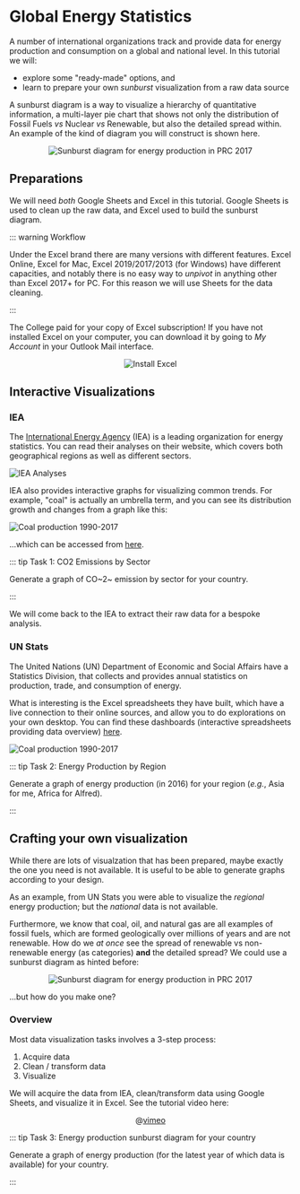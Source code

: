 # Global Energy Statistics
<Subsubtopic id='C.1.Aims3' type='Aims' content='Aim 7: Databases of energy statistics on a global and national scale can be explored here.' />
<Subsubtopic id='C.1.ToK2' type='Theory of Knowledge' content='There are many ethical issues raised by energy generation and its consequent contributions to pollution and climate change.What is the influence of political pressure on different areas of knowledge?' />
<Subsubtopic id='C.1.Aims1' type='Aims' content='Aim 1: Discussions of the possible energy sources provide opportunities for scientific study and creativity within a global context.' />
<Subsubtopic id='C.1.ToK1' type='Theory of Knowledge' content='“I have no doubt that we will be successful in harnessing the sun’s energy. If sunbeams were weapons of war we would have had solar energy centuries ago.” (Lord George Porter). In what ways might social, political, cultural and religious factors affect the types of research that are financed and undertaken, or rejected?' />

A number of international organizations track and provide data for energy production and consumption on a global and national level.  In this tutorial we will:

* explore some "ready-made" options, and 
* learn to prepare your own *sunburst* visualization from a raw data source

A sunburst diagram is a way to visualize a hierarchy of quantitative information, a multi-layer pie chart that shows not only the distribution of Fossil Fuels *vs* Nuclear *vs* Renewable, but also the detailed spread within.  An example of the kind of diagram you will construct is shown here.

<center>

![Sunburst diagram for energy production in PRC 2017](/image/topic/C/C-China-Energy_Sunburst.png)

</center>


## Preparations

We will need *both* Google Sheets and Excel in this tutorial.  Google Sheets is used to clean up the raw data, and Excel used to build the sunburst diagram.

::: warning Workflow

Under the Excel brand there are many versions with different features.  Excel Online, Excel for Mac, Excel 2019/2017/2013 (for Windows) have different capacities, and notably there is no easy way to *unpivot* in anything other than Excel 2017+ for PC.  For this reason we will use Sheets for the data cleaning.

:::

The College paid for your copy of Excel subscription!  If you have not installed Excel on your computer, you can download it by going to *My Account* in your Outlook Mail interface.

<center>

![Install Excel](/image/topic/C/office_install.png)

</center>

## Interactive Visualizations

### IEA

The [International Energy Agency](https://www.iea.org/) (IEA) is a leading organization for energy statistics.  You can read their analyses on their website, which covers both geographical regions as well as different sectors.

![IEA Analyses](/image/topic/C/C-IEA_analysis.png)

IEA also provides interactive graphs for visualizing common trends.  For example, "coal" is actually an umbrella term, and you can see its distribution growth and changes from a graph like this:

![Coal production 1990-2017](/image/topic/C/C-coal_production_1990-2017.png)

...which can be accessed from [here](https://www.iea.org/data-and-statistics?country=WORLD&fuel=Energy%20supply&indicator=Coal%20production%20by%20type).

::: tip Task 1: CO2 Emissions by Sector

Generate a graph of CO~2~ emission by sector for your country.

:::

We will come back to the IEA to extract their raw data for a bespoke analysis.

### UN Stats

The United Nations (UN) Department of Economic and Social Affairs have a Statistics Division, that collects and provides annual statistics on production, trade, and consumption of energy.

What is interesting is the Excel spreadsheets they have built, which have a live connection to their online sources, and allow you to do explorations on your own desktop.  You can find these dashboards (interactive spreadsheets providing data overview) [here](https://unstats.un.org/unsd/energystats/data/).

![Coal production 1990-2017](/image/topic/C/C-UNstat_energy_dashboard.png)

::: tip Task 2: Energy Production by Region

Generate a graph of energy production (in 2016) for your region (*e.g.*, Asia for me, Africa for Alfred).

:::

## Crafting your own visualization

While there are lots of visualzation that has been prepared, maybe exactly the one you need is not available.  It is useful to be able to generate graphs according to your design.

As an example, from UN Stats you were able to visualize the *regional* energy production; but the *national* data is not available.

Furthermore, we know that coal, oil, and natural gas are all examples of fossil fuels, which are formed geologically over millions of years and are not renewable.  How do we *at once* see the spread of renewable vs non-renewable energy (as categories) **and** the detailed spread?  We could use a sunburst diagram as hinted before:

<center>

![Sunburst diagram for energy production in PRC 2017](/image/topic/C/C-China-Energy_Sunburst.png)

</center>

...but how do you make one?

### Overview

Most data visualization tasks involves a 3-step process:

1. Acquire data
2. Clean / transform data
3. Visualize

We will acquire the data from IEA, clean/transform data using Google Sheets, and visualize it in Excel.  See the tutorial video here:

<center>

@[vimeo](394325572)

</center>

::: tip Task 3: Energy production sunburst diagram for your country

Generate a graph of energy production (for the latest year of which data is available) for your country.

:::